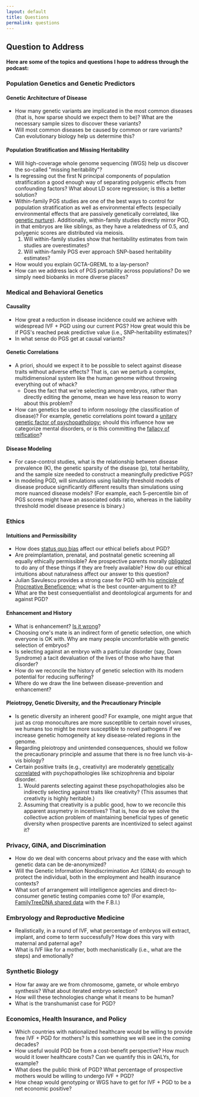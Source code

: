 ```yaml
---
layout: default
title: Questions
permalink: questions
---
```

## Question to Address
#### Here are some of the topics and questions I hope to address through the podcast:


### <a name="population_genetics"></a> Population Genetics and Genetic Predictors

#### Genetic Architecture of Disease
* How many genetic variants are implicated in the most common diseases (that is, how sparse should we expect them to be)? What are the necessary sample sizes to discover these variants?
* Will most common diseases be caused by common or rare variants? Can evolutionary biology help us determine this? 

#### Population Stratification and Missing Heritability
* Will high-coverage whole genome sequencing (WGS) help us discover the so-called "missing heritability"? 
* Is regressing out the first N principal components of population stratification a good enough way of separating polygenic effects from confounding factors? What about LD score regression; is this a better solution? 
* Within-family PGS studies are one of the best ways to control for population stratification as well as environmental effects (especially environmental effects that are passively genetically correlated, like [genetic nurture](https://www.genome.gov/Multimedia/Slides/MissingHeritability2018/25_kong_iImpact_indirect_genetic_effects.pdf)). Additionally, within-family studies directly mirror PGD, in that embryos are like siblings, as they have a relatedness of 0.5, and polygenic scores are distributed via meiosis.
    1. Will within-family studies show that heritability estimates from twin studies are overestimates?
    2. Will within-family PGS ever approach SNP-based heritability estimates? 
* How would you explain GCTA-GREML to a lay-person? 
* How can we address lack of PGS portability across populations? Do we simply need biobanks in more diverse places? 


### <a name="medical_genetics"></a>Medical and Behavioral Genetics

#### Causality
* How great a reduction in disease incidence could we achieve with widespread IVF + PGD using our current PGS? How great would this be if PGS's reached peak predictive value (i.e., SNP-heritability estimates)? 
* In what sense do PGS get at causal variants? 

#### Genetic Correlations
* A priori, should we expect it to be possible to select against disease traits without adverse effects? That is, can we perturb a complex, multidimensional system like the human genome without throwing everything out of whack?
    * Does the fact that we're selecting among embryos, rather than directly editing the genome, mean we have less reason to worry about this problem?
* How can genetics be used to inform nosology (the classification of disease)? For example, genetic correlations point toward a [unitary genetic factor of psychopathology](https://www.nature.com/articles/s41398-018-0217-4.pdf); should this influence how we categorize mental disorders, or is this committing the [fallacy of reification](https://en.wikipedia.org/wiki/Reification_(fallacy))?

#### Disease Modeling
* For case-control studies, what is the relationship between disease prevalence (K), the genetic sparsity of the disease (p), total heritability, and the sample size needed to construct a meaningfully predictive PGS?
* In modeling PGD, will simulations using liability threshold models of disease produce significantly different results than simulations using more nuanced disease models? (For example, each 5-percentile bin of PGS scores might have an associated odds ratio, whereas in the liability threshold model disease presence is binary.)


### <a name="ethics"></a>Ethics
#### Intuitions and Permissibility
* How does [status quo bias](https://nickbostrom.com/ethics/statusquo.pdf) affect our ethical beliefs about PGD?
* Are preimplantation, prenatal, and postnatal genetic screening all equally ethically permissible? Are prospective parents morally [obligated](https://jme.bmj.com/content/41/2/175) to do any of these things if they are freely available? How do our ethical intuitions about naturalness affect our answer to this question?
* Julian Savulescu provides a strong case for PGD with his [principle of Procreative Beneficence](https://www.ncbi.nlm.nih.gov/pubmed/12058767); what is the best counter-argument to it?
* What are the best consequentialist and deontological arguments for and against PGD?

#### Enhancement and History
* What is enhancement? [Is it wrong](https://www.theatlantic.com/magazine/archive/2004/04/the-case-against-perfection/302927/)? 
* Choosing one's mate is an indirect form of genetic selection, one which everyone is OK with. Why are many people uncomfortable with genetic selection of embryos? 
* Is selecting against an embryo with a particular disorder (say, Down Syndrome) a tacit devaluation of the lives of those who have that disorder?
* How do we reconcile the history of genetic selection with its modern potential for reducing suffering?
* Where do we draw the line between disease-prevention and enhancement?


#### Pleiotropy, Genetic Diversity, and the Precautionary Principle
* Is genetic diversity an inherent good? For example, one might argue that just as crop monocultures are more susceptible to certain novel viruses, we humans too might be more susceptible to novel pathogens if we increase genetic homogeneity at key disease-related regions in the genome.
* Regarding pleiotropy and unintended consequences, should we follow the precautionary principle and assume that there is no free lunch vis-à-vis biology?
* Certain positive traits (e.g., creativity) are moderately [genetically correlated](https://www.ncbi.nlm.nih.gov/pmc/articles/PMC4590283/) with psychopathologies like schizophrenia and bipolar disorder. 
    1. Would parents selecting against these psychopathologies also be indirectly selecting against traits like creativity? (This assumes that creativity is highly heritable.)
    2. Assuming that creativity is a public good, how to we reconcile this apparent assymetry in incentives? That is, how do we solve the collective action problem of maintaining beneficial types of genetic diversity when prospective parents are incentivized to select against it?

### <a name="privacy"></a>Privacy, GINA, and Discrimination
* How do we deal with concerns about privacy and the ease with which genetic data can be de-anonymized? 
* Will the Genetic Information Nondiscrimination Act (GINA) do enough to protect the individual, both in the employment and health insurance contexts?
* What sort of arrangement will intelligence agencies and direct-to-consumer genetic testing companies come to? (For example, [FamilyTreeDNA shared data](https://www.nytimes.com/2019/02/04/business/family-tree-dna-fbi.html) with the F.B.I.)

### <a name="embryology"></a>Embryology and Reproductive Medicine
* Realistically, in a round of IVF, what percentage of embryos will extract, implant, and come to term successfully? How does this vary with maternal and paternal age?
* What is IVF like for a mother, both mechanistically (i.e., what are the steps) and emotionally? 

### <a name="synthetic_bio"></a>Synthetic Biology
* How far away are we from chromosome, gamete, or whole embryo synthesis? What about iterated embryo selection?
* How will these technologies change what it means to be human?
* What is the transhumanist case for PGD?

### <a name="economics"></a>Economics, Health Insurance, and Policy
* Which countries with nationalized healthcare would be willing to provide free IVF + PGD for mothers? Is this something we will see in the coming decades? 
* How useful would PGD be from a cost-benefit perspective? How much would it lower healthcare costs? Can we quantify this in QALYs, for example? 
* What does the public think of PGD? What percentage of prospective mothers would be willing to undergo IVF + PGD?
* How cheap would genotyping or WGS have to get for IVF + PGD to be a net economic positive? 

		
